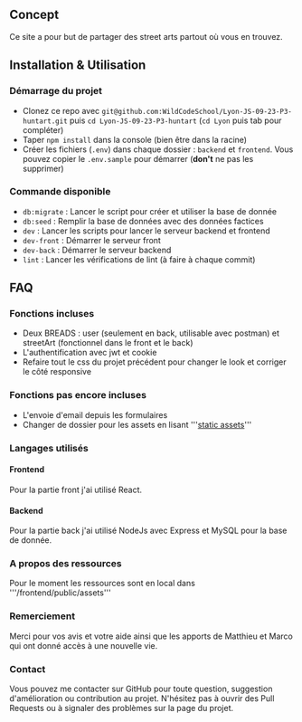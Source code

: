 ## Concept

Ce site a pour but de partager des street arts partout où vous en trouvez. 

## Installation & Utilisation

### Démarrage du projet 

- Clonez ce repo avec `git@github.com:WildCodeSchool/Lyon-JS-09-23-P3-huntart.git` puis `cd Lyon-JS-09-23-P3-huntart` (`cd Lyon` puis tab pour compléter)
- Taper `npm install` dans la console (bien être dans la racine)
- Créer les fichiers (`.env`) dans chaque dossier : `backend` et `frontend`.
Vous pouvez copier le `.env.sample` pour démarrer (**don't** ne pas les supprimer)

### Commande disponible

- `db:migrate` : Lancer le script pour créer et utiliser la base de donnée
- `db:seed` : Remplir la base de données avec des données factices
- `dev` : Lancer les scripts pour lancer le serveur backend et frontend
- `dev-front` : Démarrer le serveur front
- `dev-back` : Démarrer le serveur backend
- `lint` : Lancer les vérifications de lint (à faire à chaque commit)

## FAQ
### Fonctions incluses
- Deux BREADS : user (seulement en back, utilisable avec postman) et streetArt (fonctionnel dans le front et le back)
- L'authentification avec jwt et cookie
- Refaire tout le css du projet précédent pour changer le look et corriger le côté responsive

### Fonctions pas encore incluses
- L'envoie d'email depuis les formulaires
- Changer de dossier pour les assets en lisant '''[static assets](https://vitejs.dev/guide/assets)''' 

### Langages utilisés
#### Frontend
Pour la partie front j'ai utilisé React.

#### Backend
Pour la partie back j'ai utilisé NodeJs avec Express et MySQL pour la base de donnée.

### A propos des ressources
Pour le moment les ressources sont en local dans '''/frontend/public/assets'''

### Remerciement
Merci pour vos avis et votre aide ainsi que les apports de Matthieu et Marco qui ont donné accès à une nouvelle vie.

### Contact
Vous pouvez me contacter sur GitHub pour toute question, suggestion d'amélioration ou contribution au projet. N'hésitez pas à ouvrir des Pull Requests ou à signaler des problèmes sur la page du projet.
